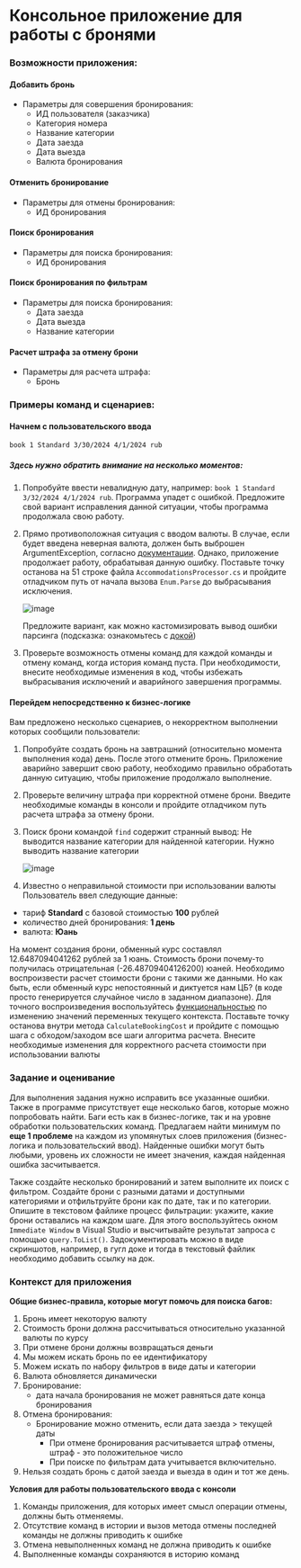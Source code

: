 # Консольное приложение для работы с бронями

### Возможности приложения:

#### Добавить бронь

* Параметры для совершения бронирования:
    * ИД пользователя (заказчика)
    * Категория номера
    * Название категории
    * Дата заезда
    * Дата выезда
    * Валюта бронирования

#### Отменить бронирование

* Параметры для отмены бронирования:
    * ИД бронирования

#### Поиск бронирования

* Параметры для поиска бронирования:
    * ИД бронирования

#### Поиск бронирования по фильтрам

* Параметры для поиска бронирования:
    * Дата заезда
    * Дата выезда
    * Название категории

#### Расчет штрафа за отмену брони

* Параметры для расчета штрафа:
    * Бронь

### Примеры команд и сценариев:

#### Начнем с пользовательского ввода

`book 1 Standard 3/30/2024 4/1/2024 rub`

##### Здесь нужно обратить внимание на несколько моментов:

1. Попробуйте ввести невалидную дату, например:
   `book 1 Standard 3/32/2024 4/1/2024 rub`.
   Программа упадет с ошибкой. Предложите свой вариант исправления данной ситуации, чтобы программа продолжала свою
   работу.
2. Прямо противоположная ситуация с вводом валюты. В случае, если будет введена неверная валюта, должен быть выброшен
   ArgumentException, согласно
   [документации](https://learn.microsoft.com/en-us/dotnet/api/system.enum.parse?view=net-8.0).
   Однако, приложение продолжает работу, обрабатывая данную ошибку. Поставьте точку останова на 51 строке
   файла `AccommodationsProcessor.cs` и пройдите отладчиком путь от начала вызова `Enum.Parse` до выбрасывания
   исключения.

   ![image](https://github.com/pklgn/dotnet-lectures/assets/73781985/30538450-8490-4913-bc6e-9ae45c51784a)

   Предложите вариант, как можно кастомизировать вывод ошибки парсинга (подсказка: ознакомьтесь
   с [докой](https://learn.microsoft.com/en-us/dotnet/api/system.enum.tryparse?view=net-8.0))
4. Проверьте возможность отмены команд для каждой команды и отмену команд, когда история команд пуста. При
   необходимости, внесите необходимые изменения в код, чтобы избежать выбрасывания исключений и аварийного завершения
   программы.

#### Перейдем непосредственно к бизнес-логике

Вам предложено несколько сценариев, о некорректном выполнении которых сообщили пользователи:

1. Попробуйте создать бронь на завтрашний (относительно момента выполнения кода) день.
   После этого отмените бронь.
   Приложение аварийно завершит свою работу, необходимо правильно обработать данную ситуацию, чтобы приложение
   продолжало выполнение.
2. Проверьте величину штрафа при корректной отмене брони. Введите необходимые команды в консоли и пройдите отладчиком
   путь расчета штрафа за отмену брони.
3. Поиск брони командой `find` содержит странный вывод: Не выводится название категории для найденной категории. Нужно
   выводить название категории

   ![image](https://github.com/pklgn/dotnet-lectures/assets/73781985/8117a61f-c3dd-4f02-ad3b-ac1d7ec5c01f)

5. Известно о неправильной стоимости при использовании валюты
   Пользователь ввел следующие данные:

* тариф **Standard** с базовой стоимостью **100** рублей
* количество дней бронирования: **1 день**
* валюта: **Юань**

На момент создания брони, обменный курс составлял 12.6487094041262 рублей за 1 юань.
Стоимость брони почему-то получилась отрицательная (-26.48709404126200) юаней.
Необходимо воспроизвести расчет стоимости брони с такими же данными.
Но как быть, если обменный курс непостоянный и диктуется нам ЦБ? (в коде просто генерируется случайное число в заданном
диапазоне). Для точного воспроизведения воспользуйтесь 
[функциональностью](https://learn.microsoft.com/en-us/visualstudio/debugger/autos-and-locals-windows?view=vs-2022)
по изменению значений переменных текущего контекста. Поставьте точку останова внутри метода `CalculateBookingCost` 
и пройдите с помощью шага с обходом/заходом все шаги алгоритма расчета. Внесите необходимые изменения для корректного 
расчета стоимости при использовании валюты

### Задание и оценивание

Для выполнения задания нужно исправить все указанные ошибки. Также в программе присутствует еще несколько багов, которые
можно попробовать найти. Баги есть как в бизнес-логике, так и на уровне обработки пользовательских команд. Предлагаем
найти минимум по **еще 1 проблеме** на каждом из упомянутых слоев приложения (бизнес-логика и пользовательский ввод).
Найденные ошибки могут быть любыми, уровень их сложности не имеет значения, каждая найденная ошибка засчитывается.

Также создайте несколько бронирований и затем выполните их поиск с фильтром. Создайте брони с разными датами и
доступными категориями и отфильтруйте брони как по дате, так и по категории. Опишите в текстовом файлике процесс
фильтрации: укажите, какие брони оставались на каждом шаге. Для этого воспользуйтесь окном `Immediate Window` в Visual
Studio и высчитывайте результат запроса с помощью `query.ToList()`. Задокументировать можно в виде скриншотов, например, в
гугл доке и тогда в текстовый файлик необходимо добавить ссылку на док.

### Контекст для приложения

**Общие бизнес-правила, которые могут помочь для поиска багов:**

1. Бронь имеет некоторую валюту
2. Стоимость брони должна рассчитываться относительно указанной валюты по курсу
3. При отмене брони должны возвращаться деньги
4. Мы можем искать бронь по ее идентификатору
5. Можем искать по набору фильтров в виде даты и категории
6. Валюта обновляется динамически
7. Бронирование:
    * дата начала бронирования не может равняться дате конца бронирования
8. Отмена бронирования:
    * Бронирование можно отменить, если дата заезда > текущей даты
        * При отмене бронирования расчитывается штраф отмены, штраф - это положительное число
        * При поиске по фильтрам дата учитывается включительно.
9. Нельзя создать бронь с датой заезда и выезда в один и тот же день.

**Условия для работы пользовательского ввода с консоли**

1. Команды приложения, для которых имеет смысл операции отмены, должны быть отменяемы.
2. Отсутствие команд в истории и вызов метода отмены последней команды не должны приводить к ошибке
3. Отмена невыполненных команд не должна приводить к ошибке
4. Выполненные команды сохраняются в историю команд
